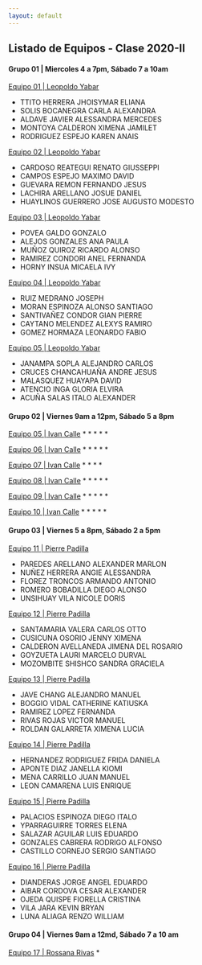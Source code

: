 ```yaml
---
layout: default
---
```

## Listado de Equipos - Clase 2020-II

#### Grupo 01 | Miercoles 4 a 7pm, Sábado 7 a 10am

[Equipo 01 | Leopoldo Yabar](https://proyectoepilepsia20212.github.io/ProyectosDeBiodiseno1/)
*	TTITO HERRERA JHOISYMAR ELIANA
*	SOLIS BOCANEGRA CARLA ALEXANDRA
*	ALDAVE JAVIER ALESSANDRA MERCEDES
*	MONTOYA CALDERON XIMENA JAMILET
*	RODRIGUEZ ESPEJO KAREN ANAIS

[Equipo 02 | Leopoldo Yabar](http://Biolepsia.ga )
*	CARDOSO REATEGUI RENATO GIUSSEPPI
*	CAMPOS ESPEJO MAXIMO DAVID
*	GUEVARA REMON FERNANDO JESUS
*	LACHIRA ARELLANO JOSUE DANIEL
*	HUAYLINOS GUERRERO JOSE AUGUSTO MODESTO

[Equipo 03 | Leopoldo Yabar](https://bioshockgb.github.io/)
*	POVEA GALDO GONZALO
*	ALEJOS GONZALES ANA PAULA
*	MUÑOZ QUIROZ RICARDO ALONSO
*	RAMIREZ CONDORI ANEL FERNANDA
*	HORNY INSUA MICAELA IVY

[Equipo 04 | Leopoldo Yabar](https://grupobiodiseno1.github.io/Proyecto-de-Biodise-o-1/)
*	RUIZ MEDRANO JOSEPH
*	MORAN ESPINOZA ALONSO SANTIAGO
*	SANTIVAÑEZ CONDOR GIAN PIERRE
*	CAYTANO MELENDEZ ALEXYS RAMIRO
*	GOMEZ HORMAZA LEONARDO FABIO

[Equipo 05 | Leopoldo Yabar](https://italoas.github.io/Biodiseno/)
*	JANAMPA SOPLA ALEJANDRO CARLOS
*	CRUCES CHANCAHUAÑA ANDRE JESUS
*	MALASQUEZ HUAYAPA DAVID
*	ATENCIO INGA GLORIA ELVIRA
*	ACUÑA SALAS ITALO ALEXANDER

#### Grupo 02 | Viernes 9am a 12pm, Sábado 5 a 8pm

[Equipo 05 | Ivan Calle]()
* 
* 
* 
* 
* 

[Equipo 06 | Ivan Calle]()
* 
* 
* 
* 
* 

[Equipo 07 | Ivan Calle]()
* 
* 
* 
* 

[Equipo 08 | Ivan Calle]()
* 
* 
* 
* 
*

[Equipo 09 | Ivan Calle]()
* 
* 
* 
* 
*

[Equipo 10 | Ivan Calle]()
* 
* 
* 
* 
*
#### Grupo 03 | Viernes 5 a 8pm, Sábado 2 a 5pm

[Equipo 11 | Pierre Padilla](https://angienunez29.wixsite.com/website)
* PAREDES ARELLANO ALEXANDER MARLON
* NUÑEZ HERRERA ANGIE ALESSANDRA
* FLOREZ TRONCOS ARMANDO ANTONIO
* ROMERO BOBADILLA DIEGO ALONSO
* UNSIHUAY VILA NICOLE DORIS

[Equipo 12 | Pierre Padilla](https://pdb03equipo02-grup.wixsite.com/equipo02)
* SANTAMARIA VALERA CARLOS OTTO
* CUSICUNA OSORIO JENNY XIMENA
* CALDERON AVELLANEDA JIMENA DEL ROSARIO
* GOYZUETA LAURI MARCELO DURVAL
* MOZOMBITE SHISHCO SANDRA GRACIELA

[Equipo 13 | Pierre Padilla](https://equipo3biodiseno.github.io/)
* JAVE CHANG ALEJANDRO MANUEL
* BOGGIO VIDAL CATHERINE KATIUSKA
* RAMIREZ LOPEZ FERNANDA
* RIVAS ROJAS VICTOR MANUEL
* ROLDAN GALARRETA XIMENA LUCIA

[Equipo 14 | Pierre Padilla](https://manaataaki.mobirisesite.com/page1.html)
* HERNANDEZ RODRIGUEZ FRIDA DANIELA
* APONTE DIAZ JANELLA KIOMI
* MENA CARRILLO JUAN MANUEL
* LEON CAMARENA LUIS ENRIQUE

[Equipo 15 | Pierre Padilla](https://diegopalaciosespinoza.github.io/BioDisT2/)
* PALACIOS ESPINOZA DIEGO ITALO
* YPARRAGUIRRE TORRES ELENA
* SALAZAR AGUILAR LUIS EDUARDO
* GONZALES CABRERA RODRIGO ALFONSO
* CASTILLO CORNEJO SERGIO SANTIAGO

[Equipo 16 | Pierre Padilla](https://kvila161.wixsite.com/proyectoepilepsia )
* DIANDERAS JORGE ANGEL EDUARDO
* AIBAR CORDOVA CESAR ALEXANDER
* OJEDA QUISPE FIORELLA CRISTINA
* VILA JARA KEVIN BRYAN
* LUNA ALIAGA RENZO WILLIAM

#### Grupo 04 | Viernes 9am a 12md, Sábado 7 a 10 am

[Equipo 17 | Rossana Rivas]()
*

